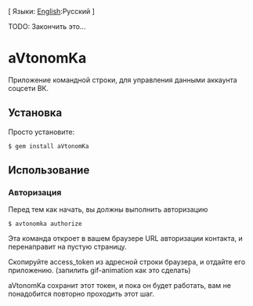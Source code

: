 [ Языки: [English](./README.md):Русский ]

TODO: Закончить это...

aVtonomKa
=========

Приложение командной строки, для управления данными аккаунта соцсети ВК.

Установка
---------

Просто установите:

    $ gem install aVtonomKa

Использование
-------------

### Авторизация

Перед тем как начать, вы должны выполнить авторизацию 

    $ avtonomka authorize

Эта команда откроет в вашем браузере URL авторизации контакта, и перенаправит на пустую страницу.

Скопируйте access_token из адресной строки браузера, и отдайте его приложению.
(запилить gif-animation как это сделать)

aVtonomKa сохранит этот токен, и пока он будет работать, вам не понадобится повторно проходить этот шаг.
